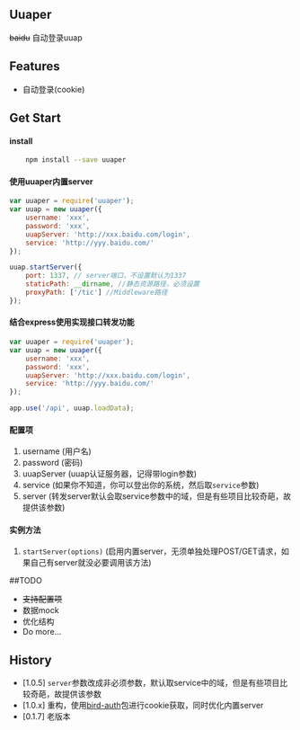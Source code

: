 ## Uuaper

~~baidu~~ 自动登录uuap

## Features
*   自动登录(cookie)

## Get Start

#### install

``` bash
    npm install --save uuaper
```

#### 使用uuaper内置server

```js
var uuaper = require('uuaper');
var uuap = new uuaper({
    username: 'xxx',
    password: 'xxx',
    uuapServer: 'http://xxx.baidu.com/login',
    service: 'http://yyy.baidu.com/'
});

uuap.startServer({
    port: 1337, // server端口，不设置默认为1337
    staticPath: __dirname, //静态资源路径，必须设置
    proxyPath: ['/tic'] //Middleware路径
});
```

#### 结合express使用实现接口转发功能

```js
var uuaper = require('uuaper');
var uuap = new uuaper({
    username: 'xxx',
    password: 'xxx',
    uuapServer: 'http://xxx.baidu.com/login',
    service: 'http://yyy.baidu.com/'
});

app.use('/api', uuap.loadData);
```

#### 配置项

1. username  (用户名)
2. password  (密码)
3. uuapServer (uuap认证服务器，记得带login参数)
4. service (如果你不知道，你可以登出你的系统，然后取`service`参数)
4. server (转发server默认会取service参数中的域，但是有些项目比较奇葩，故提供该参数)

#### 实例方法

1. `startServer(options)` (启用内置server，无须单独处理POST/GET请求，如果自己有server就没必要调用该方法)

##TODO

*  ~~支持配置项~~
*  数据mock
*  优化结构
*  Do more...

## History

- [1.0.5] `server`参数改成非必须参数，默认取service中的域，但是有些项目比较奇葩，故提供该参数
- [1.0.x] 重构，使用[bird-auth](https://www.npmjs.com/package/bird-auth)包进行cookie获取，同时优化内置server
- [0.1.7] 老版本
